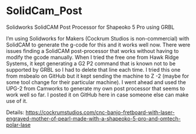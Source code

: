 # SolidCam_Post
Solidworks SolidCAM Post Processor for Shapeoko 5 Pro using GRBL

I’m using Solidworks for Makers (Cockrum Studios is non-commercial) with SolidCAM to generate the g-code for this and it works well now. There were issues finding a SolidCAM post-processor that works without having to modify the gcode manually. When I tried the free one from Hawk Ridge Systems, it kept generating a G2 P2 command that is known not to be supported by GRBL so I had to delete that line each time. I tried this one from msbealo on GitHub but it kept sending the machine to Z -2 (maybe for some tool change for their particular machine). I went ahead and used the UPG-2 from Camworks to generate my own post processor that seems to work well so far. I posted it on GitHub here in case someone else can make use of it.


Details: 
https://cockrumstudios.com/cnc-banjo-fretboard-with-laser-engraved-mother-of-pearl-made-with-a-shapeoko-5-pro-and-omtech-polar-lase
